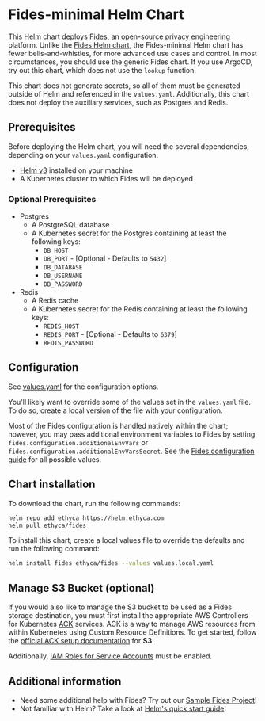 # Fides-minimal Helm Chart

This [Helm](https://helm.sh) chart deploys [Fides](https://fid.es/docs), an open-source privacy engineering platform. Unlike the [Fides Helm chart](../fides/), the Fides-minimal Helm chart has fewer bells-and-whistles, for more advanced use cases and control. In most circumstances, you should use the generic Fides chart. If you use ArgoCD, try out this chart, which does not use the `lookup` function. 

This chart does not generate secrets, so all of them must be generated outside of Helm and referenced in the `values.yaml`. Additionally, this chart does not deploy the auxiliary services, such as Postgres and Redis.

## Prerequisites
Before deploying the Helm chart, you will need the several dependencies, depending on your `values.yaml` configuration.

* [Helm v3](https://helm.sh/docs/intro/install/) installed on your machine
* A Kubernetes cluster to which Fides will be deployed

### Optional Prerequisites
* Postgres
  * A PostgreSQL database
  * A Kubernetes secret for the Postgres containing at least the following keys:
    * `DB_HOST`
    * `DB_PORT` - \[Optional - Defaults to `5432`\]
    * `DB_DATABASE`
    * `DB_USERNAME`
    * `DB_PASSWORD`
* Redis
  * A Redis cache
  * A Kubernetes secret for the Redis containing at least the following keys:
    * `REDIS_HOST`
    * `REDIS_PORT` - \[Optional - Defaults to `6379`\]
    * `REDIS_PASSWORD`

## Configuration

See [values.yaml](./values.yaml) for the configuration options.

You'll likely want to override some of the values set in the `values.yaml` file. To do so, create a local version of the file with your configuration.

Most of the Fides configuration is handled natively within the chart; however, you may pass additional environment variables to Fides by setting `fides.configuration.additionalEnvVars` or `fides.configuration.additionalEnvVarsSecret`. See the [Fides configuration guide](https://docs.ethyca.com/fides/get_started/configuration) for all possible values.

## Chart installation

To download the chart, run the following commands: 
```sh
helm repo add ethyca https://helm.ethyca.com
helm pull ethyca/fides
```

To install this chart, create a local values file to override the defaults and run the following command:
```sh
helm install fides ethyca/fides --values values.local.yaml
```

## Manage S3 Bucket (optional)

If you would also like to manage the S3 bucket to be used as a Fides storage destination, you must first install the appropriate AWS Controllers for Kubernetes [ACK](https://aws-controllers-k8s.github.io/community/docs/community/overview/) services. ACK is a way to manage AWS resources from within Kubernetes using Custom Resource Definitions. To get started, follow the [official ACK setup documentation](https://aws-controllers-k8s.github.io/community/docs/user-docs/install/) for **S3**. 

Additionally, [IAM Roles for Service Accounts](https://aws-controllers-k8s.github.io/community/docs/user-docs/irsa/) must be enabled.

## Additional information

* Need some additional help with Fides? Try out our [Sample Fides Project](https://docs.ethyca.com/fides/get_started/quickstart)!
* Not familiar with Helm? Take a look at [Helm's quick start guide](https://helm.sh/docs/intro/quickstart/)!
